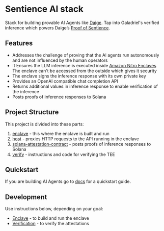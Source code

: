 # Sentience AI stack

Stack for building provable AI Agents like [Daige](https://www.daige.ai/).
Tap into Galadriel's verified inference which powers Daige’s [Proof of Sentience](https://www.daige.ai/proof).

## Features
- Addresses the challenge of proving that the AI agents run autonomously and are not influenced by the human operators
- It Ensures the LLM inference is executed inside [Amazon Nitro Enclaves](https://aws.amazon.com/ec2/nitro/nitro-enclaves/). The enclave can't be accessed from the outside which gives it security
- The enclave signs the inference response with its own private key
- Provides an OpenAI compatible chat completion API
- Returns additional values in inference response to enable verification of the inference
- Posts proofs of inference responses to Solana

## Project Structure

This project is divided into these parts:
1. [enclave](enclave) - this where the enclave is built and run
2. [host](host) - proxies HTTP requests to the API running in the enclave
3. [solana-attestation-contract](solana-attestation-contract) - posts proofs of inference responses to Solana
4. [verify](verify) - instructions and code for verifying the TEE

## Quickstart
If you are building AI Agents go to [docs](https://docs.galadriel.com/for-agents-developers/quickstart) for a quickstart guide.

## Development
Use instructions below, depending on your goal:
- [Enclave](enclave/README.md) - to build and run the enclave
- [Verification](verify/README.md) - to verify the attestations